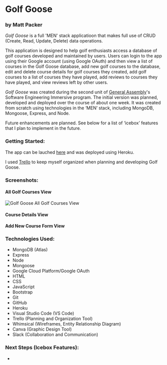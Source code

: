 # Golf Goose
### by Matt Packer

*Golf Goose* is a full 'MEN' stack applicatioon that makes full use of CRUD (Create, Read, Update, Delete) data operations.

This application is designed to help golf enthusiasts access a database of golf courses developed and maintained by users. Users can login to the app using their Google account (using Google OAuth) and then view a list of courses in the Golf Goose database, add new golf courses to the database, edit and delete course details for golf courses they created, add golf courses to a list of courses they have played, add reviews to courses they have played, and view reviews left by other users.

*Golf Goose* was created during the second unit of [General Assembly](https://www.generalassemb.ly)'s Software Engineering Immersive program. The initial version was planned, developed and deployed over the course of about one week. It was created from scratch using technologies in the ‘MEN’ stack, including MongoDB, Mongoose, Express, and Node.

Future enhancements are planned. See below for a list of ‘icebox’ features that I plan to implement in the future.


### Getting Started:
The app can be lauched [here](https://mp-golf-goose.herokuapp.com/) and was deployed using Heroku.

I used [Trello](https://trello.com/b/T4z0YNwu/mmp-seir-unit-2-project-golf-goose#) to keep myself organized when planning and developing Golf Goose.


### Screenshots:

#### All Golf Courses View
![Golf Goose All Golf Courses View](/images/GolfGoose_Screen_AllGolfCourses_v1.png)

#### Course Details View


#### Add New Course Form View


### Technologies Used:
* MongoDB (Atlas)
* Express
* Node
* Mongoose
* Google Cloud Platform/Google OAuth
* HTML
* CSS
* JavaScript
* Bootstrap
* Git
* GitHub
* Heroku
* Visual Studio Code (VS Code)
* Trello (Planning and Organization Tool)
* Whimsical (Wireframes, Entity Relationship Diagram)
* Canva (Graphic Design Tool)
* Slack (Collaboration and Communication)


### Next Steps (Icebox Features):
*